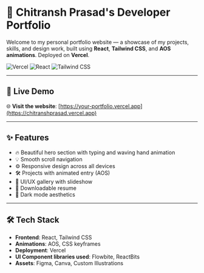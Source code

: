 # 🚀 Chitransh Prasad's Developer Portfolio

Welcome to my personal portfolio website — a showcase of my projects, skills, and design work, built using **React**, **Tailwind CSS**, and **AOS animations**. Deployed on **Vercel**.

![Vercel](https://img.shields.io/badge/Hosted%20on-Vercel-000?style=for-the-badge&logo=vercel&logoColor=white)
![React](https://img.shields.io/badge/React-20232A?style=for-the-badge&logo=react&logoColor=61DAFB)
![Tailwind CSS](https://img.shields.io/badge/TailwindCSS-38B2AC?style=for-the-badge&logo=tailwind-css&logoColor=white)

---

## 🔗 Live Demo

🌐 **Visit the website**: [https://your-portfolio.vercel.app](https://chitranshprasad.vercel.app)

---

## ✨ Features

- 🔥 Beautiful hero section with typing and waving hand animation
- 💡 Smooth scroll navigation
- ⚙️ Responsive design across all devices
- 🛠️ Projects with animated entry (AOS)
- 🎨 UI/UX gallery with slideshow
- 📄 Downloadable resume
- 🌙 Dark mode aesthetics

---

## 🛠️ Tech Stack

- **Frontend**: React, Tailwind CSS
- **Animations**: AOS, CSS keyframes
- **Deployment**: Vercel
- **UI Component libraries used**: Flowbite, ReactBits
- **Assets**: Figma, Canva, Custom Illustrations

